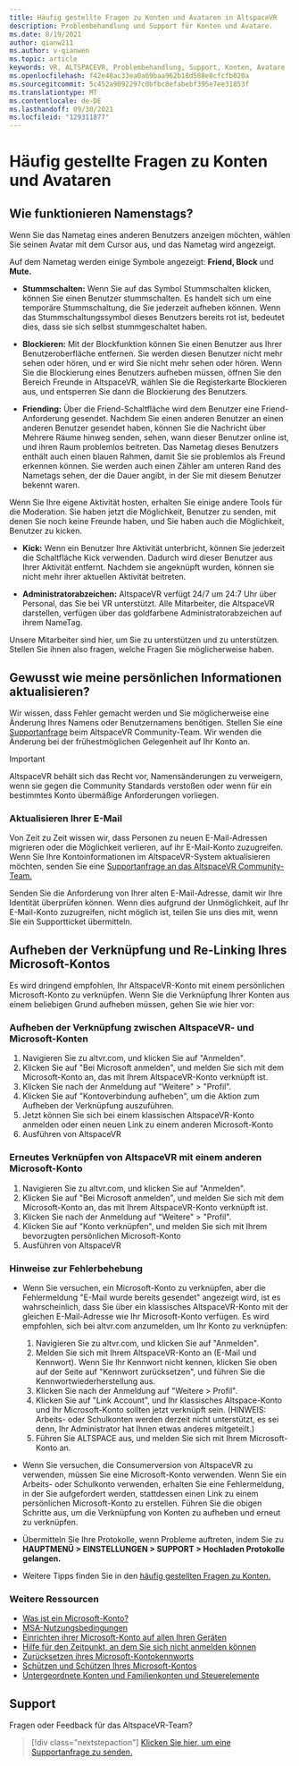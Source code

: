 ```yaml
---
title: Häufig gestellte Fragen zu Konten und Avataren in AltspaceVR
description: Problembehandlung und Support für Konten und Avatare.
ms.date: 8/19/2021
author: qianw211
ms.author: v-qianwen
ms.topic: article
keywords: VR, ALTSPACEVR, Problembehandlung, Support, Konten, Avatare
ms.openlocfilehash: f42e48ac33ea0a69baa962b18d588e8cfcfb020a
ms.sourcegitcommit: 5c452a9092297c0bfbc8efabebf395e7ee31853f
ms.translationtype: MT
ms.contentlocale: de-DE
ms.lasthandoff: 09/30/2021
ms.locfileid: "129311877"
---
```

# <a name="frequently-asked-questions-about-accounts-and-avatars"></a>Häufig gestellte Fragen zu Konten und Avataren

## <a name="how-do-nametags-work"></a>Wie funktionieren Namenstags?

Wenn Sie das Nametag eines anderen Benutzers anzeigen möchten, wählen Sie seinen Avatar mit dem Cursor aus, und das Nametag wird angezeigt.

Auf dem Nametag werden einige Symbole angezeigt: **Friend, Block** und **Mute.**

* **Stummschalten:** Wenn Sie auf das Symbol Stummschalten klicken, können Sie einen Benutzer stummschalten. Es handelt sich um eine temporäre Stummschaltung, die Sie jederzeit aufheben können. Wenn das Stummschaltungssymbol dieses Benutzers bereits rot ist, bedeutet dies, dass sie sich selbst stummgeschaltet haben.

* **Blockieren:** Mit der Blockfunktion können Sie einen Benutzer aus Ihrer Benutzeroberfläche entfernen. Sie werden diesen Benutzer nicht mehr sehen oder hören, und er wird Sie nicht mehr sehen oder hören. Wenn Sie die Blockierung eines Benutzers aufheben müssen, öffnen Sie den Bereich Freunde in AltspaceVR, wählen Sie die Registerkarte Blockieren aus, und entsperren Sie dann die Blockierung des Benutzers.

* **Friending:** Über die Friend-Schaltfläche wird dem Benutzer eine Friend-Anforderung gesendet. Nachdem Sie einen anderen Benutzer an einen anderen Benutzer gesendet haben, können Sie die Nachricht über Mehrere Räume hinweg senden, sehen, wann dieser Benutzer online ist, und ihren Raum problemlos beitreten. Das Nametag dieses Benutzers enthält auch einen blauen Rahmen, damit Sie sie problemlos als Freund erkennen können. Sie werden auch einen Zähler am unteren Rand des Nametags sehen, der die Dauer angibt, in der Sie mit diesem Benutzer bekennt waren.

Wenn Sie Ihre eigene Aktivität hosten, erhalten Sie einige andere Tools für die Moderation. Sie haben jetzt die Möglichkeit, Benutzer zu senden, mit denen Sie noch keine Freunde haben, und Sie haben auch die Möglichkeit, Benutzer zu kicken.

* **Kick:** Wenn ein Benutzer Ihre Aktivität unterbricht, können Sie jederzeit die Schaltfläche Kick verwenden. Dadurch wird dieser Benutzer aus Ihrer Aktivität entfernt. Nachdem sie angeknüpft wurden, können sie nicht mehr ihrer aktuellen Aktivität beitreten. 

* **Administratorabzeichen:** AltspaceVR verfügt 24/7 um 24:7 Uhr über Personal, das Sie bei VR unterstützt. Alle Mitarbeiter, die AltspaceVR darstellen, verfügen über das goldfarbene Administratorabzeichen auf ihrem NameTag.

Unsere Mitarbeiter sind hier, um Sie zu unterstützen und zu unterstützen. Stellen Sie ihnen also fragen, welche Fragen Sie möglicherweise haben.

## <a name="how-do-i-update-my-personal-information"></a>Gewusst wie meine persönlichen Informationen aktualisieren?

Wir wissen, dass Fehler gemacht werden und Sie möglicherweise eine Änderung Ihres Namens oder Benutzernamens benötigen. Stellen Sie eine [Supportanfrage](https://help.altvr.com/hc/requests/new) beim AltspaceVR Community-Team. Wir wenden die Änderung bei der frühestmöglichen Gelegenheit auf Ihr Konto an.

> [!IMPORTANT]
> AltspaceVR behält sich das Recht vor, Namensänderungen zu verweigern, wenn sie gegen die Community Standards verstoßen oder wenn für ein bestimmtes Konto übermäßige Anforderungen vorliegen.

### <a name="updating-your-email"></a>Aktualisieren Ihrer E-Mail

Von Zeit zu Zeit wissen wir, dass Personen zu neuen E-Mail-Adressen migrieren oder die Möglichkeit verlieren, auf ihr E-Mail-Konto zuzugreifen. Wenn Sie Ihre Kontoinformationen im AltspaceVR-System aktualisieren möchten, senden Sie eine [Supportanfrage an das AltspaceVR Community-Team.](https://help.altvr.com/hc/requests/new) 

Senden Sie die Anforderung von Ihrer alten E-Mail-Adresse, damit wir Ihre Identität überprüfen können. Wenn dies aufgrund der Unmöglichkeit, auf Ihr E-Mail-Konto zuzugreifen, nicht möglich ist, teilen Sie uns dies mit, wenn Sie ein Supportticket übermitteln.

## <a name="unlinking-and-re-linking-your-microsoft-account"></a>Aufheben der Verknüpfung und Re-Linking Ihres Microsoft-Kontos

Es wird dringend empfohlen, Ihr AltspaceVR-Konto mit einem persönlichen Microsoft-Konto zu verknüpfen. Wenn Sie die Verknüpfung Ihrer Konten aus einem beliebigen Grund aufheben müssen, gehen Sie wie hier vor:

### <a name="how-to-unlink-your-altspacevr-and-microsoft-accounts"></a>Aufheben der Verknüpfung zwischen AltspaceVR- und Microsoft-Konten

1. Navigieren Sie zu altvr.com, und klicken Sie auf "Anmelden".
2. Klicken Sie auf "Bei Microsoft anmelden", und melden Sie sich mit dem Microsoft-Konto an, das mit Ihrem AltspaceVR-Konto verknüpft ist.
3. Klicken Sie nach der Anmeldung auf "Weitere" > "Profil".
4. Klicken Sie auf "Kontoverbindung aufheben", um die Aktion zum Aufheben der Verknüpfung auszuführen.
5. Jetzt können Sie sich bei einem klassischen AltspaceVR-Konto anmelden oder einen neuen Link zu einem anderen Microsoft-Konto
6. Ausführen von AltspaceVR


### <a name="how-to-re-link-your-altspacevr-to-another-microsoft-account"></a>Erneutes Verknüpfen von AltspaceVR mit einem anderen Microsoft-Konto

1. Navigieren Sie zu altvr.com, und klicken Sie auf "Anmelden".
2. Klicken Sie auf "Bei Microsoft anmelden", und melden Sie sich mit dem Microsoft-Konto an, das mit Ihrem AltspaceVR-Konto verknüpft ist.
3. Klicken Sie nach der Anmeldung auf "Weitere" > "Profil".
5. Klicken Sie auf "Konto verknüpfen", und melden Sie sich mit Ihrem bevorzugten persönlichen Microsoft-Konto
6. Ausführen von AltspaceVR


### <a name="troubleshooting-tips"></a>Hinweise zur Fehlerbehebung

* Wenn Sie versuchen, ein Microsoft-Konto zu verknüpfen, aber die Fehlermeldung "E-Mail wurde bereits gesendet" angezeigt wird, ist es wahrscheinlich, dass Sie über ein klassisches AltspaceVR-Konto mit der gleichen E-Mail-Adresse wie Ihr Microsoft-Konto verfügen. Es wird empfohlen, sich bei altvr.com anzumelden, um Ihr Konto zu verknüpfen:
    1. Navigieren Sie zu altvr.com, und klicken Sie auf "Anmelden".
    2. Melden Sie sich mit Ihrem AltspaceVR-Konto an (E-Mail und Kennwort). Wenn Sie Ihr Kennwort nicht kennen, klicken Sie oben auf der Seite auf "Kennwort zurücksetzen", und führen Sie die Kennwortwiederherstellung aus. 
    3. Klicken Sie nach der Anmeldung auf "Weitere > Profil".
    4. Klicken Sie auf "Link Account", und Ihr klassisches Altspace-Konto und Ihr Microsoft-Konto sollten jetzt verknüpft sein. (HINWEIS: Arbeits- oder Schulkonten werden derzeit nicht unterstützt, es sei denn, Ihr Administrator hat Ihnen etwas anderes mitgeteilt.)
    5. Führen Sie ALTSPACE aus, und melden Sie sich mit Ihrem Microsoft-Konto an.
    
* Wenn Sie versuchen, die Consumerversion von AltspaceVR zu verwenden, müssen Sie eine Microsoft-Konto verwenden. Wenn Sie ein Arbeits- oder Schulkonto verwenden, erhalten Sie eine Fehlermeldung, in der Sie aufgefordert werden, stattdessen einen Link zu einem persönlichen Microsoft-Konto zu erstellen. Führen Sie die obigen Schritte aus, um die Verknüpfung von Konten zu aufheben und erneut zu verknüpfen. 

* Übermitteln Sie Ihre Protokolle, wenn Probleme auftreten, indem Sie zu **HAUPTMENÜ > EINSTELLUNGEN > SUPPORT > Hochladen Protokolle gelangen.**

* Weitere Tipps finden Sie in den [häufig gestellten Fragen zu Konten.](../getting-started/creating-and-linking-accounts.md)


### <a name="more-resources"></a>Weitere Ressourcen

* [Was ist ein Microsoft-Konto?](https://account.microsoft.com/account?lang=)
* [MSA-Nutzungsbedingungen](https://www.microsoft.com/servicesagreement/)
* [Einrichten ihrer Microsoft-Konto auf allen Ihren Geräten](https://account.microsoft.com/account/connect-devices)
* [Hilfe für den Zeitpunkt, an dem Sie sich nicht anmelden können](https://support.microsoft.com//account-billing/when-you-can-t-sign-in-to-your-microsoft-account-475c9b5c-8c25-49f1-9c2d-c64b7072e735)
* [Zurücksetzen ihres Microsoft-Kontokennworts](https://support.microsoft.com//account-billing/how-to-reset-your-microsoft-account-password-eff4f067-5042-c1a3-fe72-b04d60556c37)
* [Schützen und Schützen Ihres Microsoft-Kontos](https://support.microsoft.com//account-billing/how-to-help-keep-your-microsoft-account-safe-and-secure-628538c2-7006-33bb-5ef4-c917657362b9)
* [Untergeordnete Konten und Familienkonten und Steuerelemente](https://account.microsoft.com/family/about?refd=www.microsoft.com&ru=https:%2F%2Faccount.microsoft.com%2Ffamily%3Frefd%3Dwww.microsoft.com)

## <a name="support"></a>Support

Fragen oder Feedback für das AltspaceVR-Team? 

> [!div class="nextstepaction"]
> [Klicken Sie hier, um eine Supportanfrage zu senden.](https://help.altvr.com/hc/requests/new)